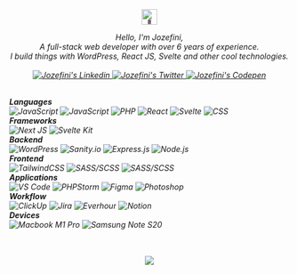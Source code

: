 <div align="center">
    <img src="https://github.com/wervlad/wervlad/assets/24524555/766d336d-b87d-44ba-807c-c51de2bc6b4d" width="28px" alt="👋">
</div>

<p align="center">
    <i>
    Hello, I'm Jozefini,
    <br>
    A full-stack web developer with over 6 years of experience.<br/>
    I build things with WordPress, React JS, Svelte and other cool technologies.
    <br>
    <br>
    <a href="https://www.linkedin.com/in/jozefini" target="_blank">
       <img src="https://img.shields.io/badge/linkedin-black?logo=linkedin&style=for-the-badge&logoColor=295CB5" alt="Jozefini's Linkedin" />
    </a>
    <a href="https://twitter.com/im_jozef" target="_blank">
       <img src="https://img.shields.io/badge/twitter-black?logo=twitter&style=for-the-badge&logoColor=4691DD" alt="Jozefini's Twitter" />
    </a>
    <a href="https://www.codepen.io/jozefini" target="_blank">
       <img src="https://img.shields.io/badge/codepen-black?logo=codepen&style=for-the-badge&logoColor=white" alt="Jozefini's Codepen" />
    </a>
</p>

<div align="left">

<br/>
<b>Languages</b><br/>
<img src="https://img.shields.io/badge/javascript-black?logo=javascript&style=for-the-badge&logoColor=D4C65D" alt="JavaScript"/>
<img src="https://img.shields.io/badge/typescript-black?logo=typescript&style=for-the-badge&logoColor=3C65A5" alt="JavaScript"/>
<img src="https://img.shields.io/badge/php-black?logo=php&style=for-the-badge&logoColor=7D86B4" alt="PHP"/>
<img src="https://img.shields.io/badge/react-black?logo=react&style=for-the-badge&logoColor=7BCBEA" alt="React"/>
<img src="https://img.shields.io/badge/svelte-black?logo=svelte&style=for-the-badge&logoColor=DE4B25" alt="Svelte"/>
<img src="https://img.shields.io/badge/css-black?logo=css3&style=for-the-badge&logoColor=2C64B1" alt="CSS"/>

<br/>
<b>Frameworks</b><br/>
<img src="https://img.shields.io/badge/next js-black?logo=next.js&style=for-the-badge&logoColor=fff" alt="Next JS"/>
<img src="https://img.shields.io/badge/svelte kit-black?logo=svelte&style=for-the-badge&logoColor=DE4B25" alt="Svelte Kit"/>

<br/>
<b>Backend</b><br/>
<img src="https://img.shields.io/badge/wordpress-black?logo=wordpress&style=for-the-badge&logoColor=376D90" alt="WordPress"/>
<img src="https://img.shields.io/badge/sanity.io-black?logo=stripe&style=for-the-badge&logoColor=D24A38" alt="Sanity.io"/>
<img src="https://img.shields.io/badge/express-black?logo=express&style=for-the-badge&logoColor=fff" alt="Express.js"/>
<img src="https://img.shields.io/badge/node.js-black?logo=node.js&style=for-the-badge&logoColor=91BC58" alt="Node.js"/>

<br/>
<b>Frontend</b><br/>
<img src="https://img.shields.io/badge/tailwindcss-black?logo=tailwindcss&style=for-the-badge&logoColor=4DAAC6" alt="TailwindCSS"/>
<img src="https://img.shields.io/badge/sass-black?logo=sass&style=for-the-badge&logoColor=B66790" alt="SASS/SCSS"/>
<img src="https://img.shields.io/badge/framer motion-black?logo=framer&style=for-the-badge&logoColor=white" alt="SASS/SCSS"/>

<br/>
<b>Applications</b><br/>
<img src="https://img.shields.io/badge/VS Code-black?logo=Visual Studio Code&style=for-the-badge&logoColor=4B98DD" alt="VS Code"/>
<img src="https://img.shields.io/badge/PHPStorm-black?logo=phpstorm&style=for-the-badge&logoColor=B345C0" alt="PHPStorm"/>
<img src="https://img.shields.io/badge/Figma-black?logo=figma&style=for-the-badge&logoColor=E27465" alt="Figma"/>
<img src="https://img.shields.io/badge/Photoshop-black?logo=adobe photoshop&style=for-the-badge&logoColor=529EEC" alt="Photoshop"/>

<br/>
<b>Workflow</b><br/>
<img src="https://img.shields.io/badge/ClickUp-black?logo=clickup&style=for-the-badge&logoColor=E27368" alt="ClickUp"/>
<img src="https://img.shields.io/badge/Jira-black?logo=Jira&style=for-the-badge&logoColor=3B75E6" alt="Jira"/>
<img src="https://img.shields.io/badge/Everhour-black?logo=cookiecutter&style=for-the-badge&logoColor=72B978" alt="Everhour"/>
<img src="https://img.shields.io/badge/Notion-black?logo=notion&style=for-the-badge&logoColor=white" alt="Notion"/>

<br />
<b>Devices</b><br/>
<img src="https://img.shields.io/badge/Macbook M1 pro-black?logo=apple&style=for-the-badge&logoColor=white" alt="Macbook M1 Pro"/>
<img src="https://img.shields.io/badge/Samsung note s20-black?logo=samsung&style=for-the-badge&logoColor=3B75E6" alt="Samsung Note S20"/>
</div>

<br />
<br />
<p align="center">
  <img src="https://komarev.com/ghpvc/?username=jozefini&color=green&style=flat" />
</p>
